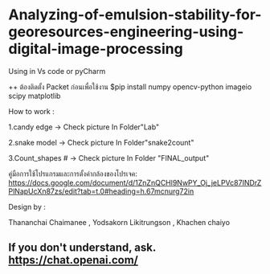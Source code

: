 # Analyzing-of-emulsion-stability-for-georesources-engineering-using-digital-image-processing

Using in Vs code or pyCharm

++ ต้องติดตั้ง Packet ก่อนเพื่อใช้งาน
$pip install numpy opencv-python imageio scipy matplotlib


How to work :

1.candy edge -> Check picture In Folder"Lab"

2.snake model -> Check picture In Folder"snake2count"

3.Count_shapes # -> Check picture In Folder "FINAL_output"

คู่มือการใช้โปรแกรมและการตั้งค่ากล้องของโปรเจค:
https://docs.google.com/document/d/1ZnZnQCHl9NwPY_Oj_jeLPVc87INDrZPlNapUcXn87zs/edit?tab=t.0#heading=h.67mcnurg72in


Design by :

Thananchai Chaimanee , 
Yodsakorn Likitrungson ,
Khachen chaiyo 


## If you don't understand, ask. https://chat.openai.com/
